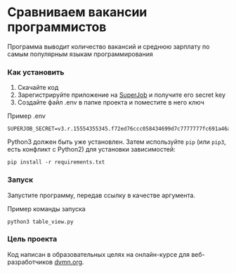 # Сравниваем вакансии программистов

Программа выводит количество вакансий и среднюю зарплату по самым популярным языкам программирования

### Как установить

1. Скачайте код
2. Зарегистрируйте приложение на [SuperJob](https://api.superjob.ru/register) и получите его secret key
3. Создайте файл .env в папке проекта и поместите в него ключ

Пример .env
```
SUPERJOB_SECRET=v3.r.15554355345.f72ed76ccc058434699d7c7777777fc691a46a50.d7cfe684ddeb1397980e3c6efbe287528cbc3481
```

Python3 должен быть уже установлен. 
Затем используйте `pip` (или `pip3`, есть конфликт с Python2) для установки зависимостей:
```
pip install -r requirements.txt
```

### Запуск
Запустите программу, передав ссылку в качестве аргумента.

Пример команды запуска
```
python3 table_view.py
```

### Цель проекта

Код написан в образовательных целях на онлайн-курсе для веб-разработчиков [dvmn.org](https://dvmn.org/).
